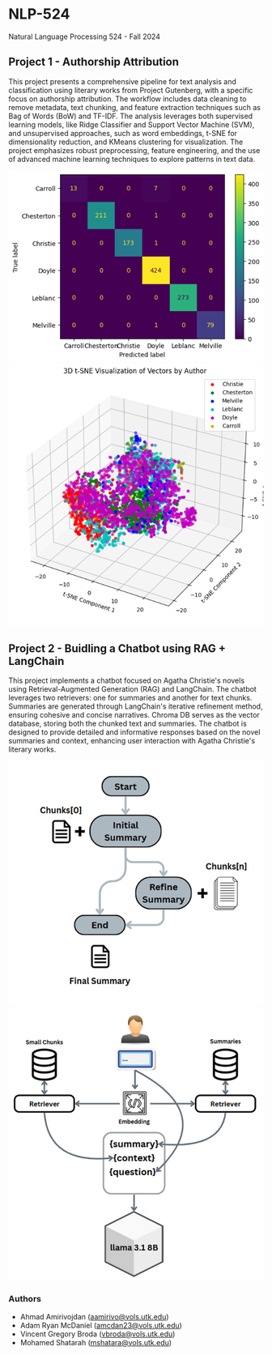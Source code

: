 # NLP-524
Natural Language Processing 524 - Fall 2024


## Project 1 - Authorship Attribution

This project presents a comprehensive pipeline for text analysis and classification using literary works from Project Gutenberg, with a specific focus on authorship attribution. The workflow includes data cleaning to remove metadata, text chunking, and feature extraction techniques such as Bag of Words (BoW) and TF-IDF. The analysis leverages both supervised learning models, like Ridge Classifier and Support Vector Machine (SVM), and unsupervised approaches, such as word embeddings, t-SNE for dimensionality reduction, and KMeans clustering for visualization. The project emphasizes robust preprocessing, feature engineering, and the use of advanced machine learning techniques to explore patterns in text data.

![supervised authorship attribution](authorship_supervised.png)
![unsupervised authorship attribution](authorship_unsupervised.png)


## Project 2 - Buidling a Chatbot using RAG + LangChain

This project implements a chatbot focused on Agatha Christie's novels using Retrieval-Augmented Generation (RAG) and LangChain. The chatbot leverages two retrievers: one for summaries and another for text chunks. Summaries are generated through LangChain's iterative refinement method, ensuring cohesive and concise narratives. Chroma DB serves as the vector database, storing both the chunked text and summaries. The chatbot is designed to provide detailed and informative responses based on the novel summaries and context, enhancing user interaction with Agatha Christie's literary works.

 
![iterative refinement](iterative_refinement.png)
![chatbot](chatbot_architecture.png)


### Authors

- Ahmad Amirivojdan (aamirivo@vols.utk.edu)
- Adam Ryan McDaniel (amcdan23@vols.utk.edu)
- Vincent Gregory Broda (vbroda@vols.utk.edu)
- Mohamed Shatarah (mshatara@vols.utk.edu)

